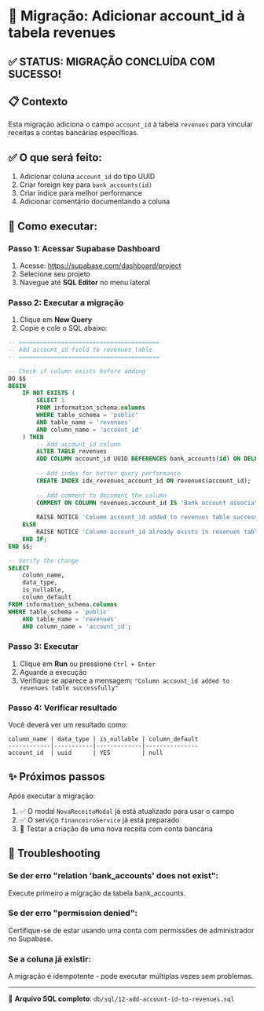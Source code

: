 # 🔧 Migração: Adicionar account_id à tabela revenues

## ✅ STATUS: MIGRAÇÃO CONCLUÍDA COM SUCESSO!

## 📋 Contexto
Esta migração adiciona o campo `account_id` à tabela `revenues` para vincular receitas a contas bancárias específicas.

## ✅ O que será feito:
1. Adicionar coluna `account_id` do tipo UUID
2. Criar foreign key para `bank_accounts(id)`
3. Criar índice para melhor performance
4. Adicionar comentário documentando a coluna

## 🚀 Como executar:

### Passo 1: Acessar Supabase Dashboard
1. Acesse: https://supabase.com/dashboard/project
2. Selecione seu projeto
3. Navegue até **SQL Editor** no menu lateral

### Passo 2: Executar a migração
1. Clique em **New Query**
2. Copie e cole o SQL abaixo:

```sql
-- ========================================
-- Add account_id field to revenues table
-- ========================================

-- Check if column exists before adding
DO $$ 
BEGIN
    IF NOT EXISTS (
        SELECT 1 
        FROM information_schema.columns 
        WHERE table_schema = 'public' 
        AND table_name = 'revenues' 
        AND column_name = 'account_id'
    ) THEN
        -- Add account_id column
        ALTER TABLE revenues 
        ADD COLUMN account_id UUID REFERENCES bank_accounts(id) ON DELETE SET NULL;
        
        -- Add index for better query performance
        CREATE INDEX idx_revenues_account_id ON revenues(account_id);
        
        -- Add comment to document the column
        COMMENT ON COLUMN revenues.account_id IS 'Bank account associated with this revenue entry';
        
        RAISE NOTICE 'Column account_id added to revenues table successfully';
    ELSE
        RAISE NOTICE 'Column account_id already exists in revenues table';
    END IF;
END $$;

-- Verify the change
SELECT 
    column_name,
    data_type,
    is_nullable,
    column_default
FROM information_schema.columns
WHERE table_schema = 'public' 
    AND table_name = 'revenues'
    AND column_name = 'account_id';
```

### Passo 3: Executar
1. Clique em **Run** ou pressione `Ctrl + Enter`
2. Aguarde a execução
3. Verifique se aparece a mensagem: `"Column account_id added to revenues table successfully"`

### Passo 4: Verificar resultado
Você deverá ver um resultado como:
```
column_name | data_type | is_nullable | column_default
------------|-----------|-------------|---------------
account_id  | uuid      | YES         | null
```

## ✨ Próximos passos

Após executar a migração:
1. ✅ O modal `NovaReceitaModal` já está atualizado para usar o campo
2. ✅ O serviço `financeiroService` já está preparado
3. 🔄 Testar a criação de uma nova receita com conta bancária

## 🐛 Troubleshooting

### Se der erro "relation 'bank_accounts' does not exist":
Execute primeiro a migração da tabela bank_accounts.

### Se der erro "permission denied":
Certifique-se de estar usando uma conta com permissões de administrador no Supabase.

### Se a coluna já existir:
A migração é idempotente - pode executar múltiplas vezes sem problemas.

---

📝 **Arquivo SQL completo**: `db/sql/12-add-account-id-to-revenues.sql`
